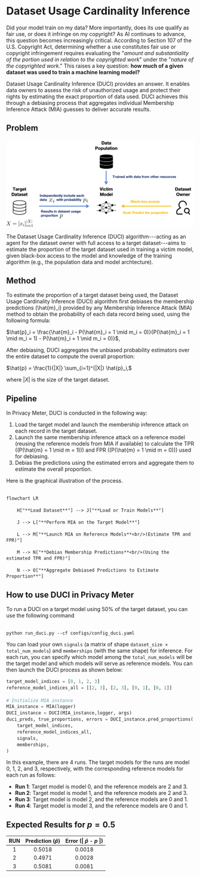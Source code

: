 # Dataset Usage Cardinality Inference


Did your model train on my data? More importantly, does its use qualify as fair use, or does it infringe on my copyright? As AI continues to advance, this question becomes increasingly critical. According to Section 107 of the U.S. Copyright Act, determining whether a use constitutes fair use or copyright infringement requires evaluating the "_amount and substantiality of the portion used in relation to the copyrighted work_" under the "_nature of the copyrighted work_." This raises a key question: **how much of a given dataset was used to train a machine learning model?**

Dataset Usage Cardinality Inference (DUCI) provides an answer. It enables data owners to assess the risk of unauthorized usage and protect their rights by estimating the exact proportion of data used. DUCI achieves this through a debiasing process that aggregates individual Membership Inference Attack (MIA) guesses to deliver accurate results.

## Problem

<img src="images/duci_problem.png" alt="Problem Illustration" title="Simple DUCI Pipeline" width="600">

The Dataset Usage Cardinality Inference (DUCI) algorithm---acting as an agent for the dataset owner with full access to a target dataset---aims to estimate the proportion of the target dataset used in training a victim model, given black-box access to the model and knowledge of the training algorithm (e.g., the population data and model archtecture).

## Method

To estimate the proportion of a target dataset being used, the Dataset Usage Cardinality Inference (DUCI) algorithm first debiases the membership predictions \(\hat{m}_i\) provided by any Membership Inference Attack (MIA) method to obtain the probability of each data record being used, using the following formula:

$\hat{p}_i = \frac{\hat{m}_i - P(\hat{m}_i = 1 \mid m_i = 0)}{P(\hat{m}_i = 1 \mid m_i = 1) - P(\hat{m}_i = 1 \mid m_i = 0)}$,

After debiasing, DUCI aggregates the unbiased probability estimators over the entire dataset to compute the overall proportion:

$\hat{p} = \frac{1}{|X|} \sum_{i=1}^{|X|} \hat{p}_i,$

where $|X|$ is the size of the target dataset.

## Pipeline

In Privacy Meter, DUCI is conducted in the following way:

1. Load the target model and launch the membership inference attack on each record in the target dataset.
2. Launch the same membership inference attack on a reference model (reusing the reference models from MIA if available) to calculate the TPR (\(P(\hat{m} = 1 \mid m = 1)\)) and FPR (\(P(\hat{m} = 1 \mid m = 0)\)) used for debiasing.
3. Debias the predictions using the estimated errors and aggregate them to estimate the overall proportion.

Here is the graphical illustration of the process.

```mermaid

flowchart LR

    H["**Load Dataset**"] --> J["**Load or Train Models**"]

    J --> L["**Perform MIA on the Target Model**"]

    L --> M["**Launch MIA on Reference Models**<br/>(Estimate TPR and FPR)"]

    M --> N["**Debias Membership Predictions**<br/>(Using the estimated TPR and FPR)"]

    N --> O["**Aggregate Debiased Predictions to Estimate Proportion**"]

```

## How to use DUCI in Privacy Meter

To run a DUCI on a target model using 50% of the target dataset, you can use the following command

```

python run_duci.py --cf configs/config_duci.yaml

```

You can load your own `signals` (a matrix of shape `dataset_size × total_num_models`) and `memberships` (with the same shape) for inference. For each run, you can specify which model among the `total_num_models` will be the target model and which models will serve as reference models. You can then launch the DUCI process as shown below:

```python
target_model_indices = [0, 1, 2, 3]
reference_model_indices_all = [[2, 3], [2, 3], [0, 1], [0, 1]]

# Initialize MIA instance
MIA_instance = MIA(logger)
DUCI_instance = DUCI(MIA_instance,logger, args)
duci_preds, true_proportions, errors = DUCI_instance.pred_proportions(
    target_model_indices, 
    reference_model_indices_all, 
    signals,
    memberships,
)
```

In this example, there are 4 runs. The target models for the runs are model 0, 1, 2, and 3, respectively, with the corresponding reference models for each run as follows:

- **Run 1**: Target model is model 0, and the reference models are 2 and 3.
- **Run 2**: Target model is model 1, and the reference models are 2 and 3.
- **Run 3**: Target model is model 2, and the reference models are 0 and 1.
- **Run 4**: Target model is model 3, and the reference models are 0 and 1.

## Expected Results for $p=0.5$

| RUN | Prediction ($\hat{p}$) | Error (\| $\hat{p}$ - $p$ \|) |
| :-: | :---------------------: | :------------------: |
|  1  |         0.5018         |        0.0018        |
|  2  |         0.4971         |        0.0028        |
|  3  |         0.5081         |        0.0081        |
